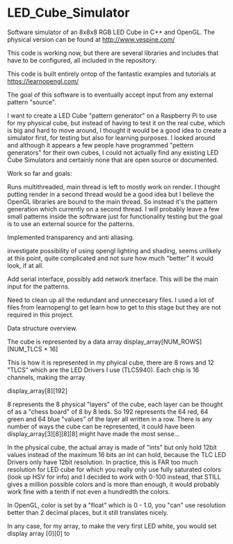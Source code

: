 # LED_Cube_Simulator
Software simulator of an 8x8x8 RGB LED Cube in C++ and OpenGL.
The physical version can be found at http://www.vespine.com/

This code is working now, but there are several libraries and includes that have to be configured, all included in the repository.

This code is built entirely ontop of the fantastic examples and tutorials at https://learnopengl.com/

The goal of this software is to eventually accept input from any external pattern "source". 

I want to create a LED Cube "pattern generator" on a Raspberry Pi to use for my physical cube, but instead of having to test it on the real cube, which is big and hard to move around, I thought it would be a good idea to create a simulator first, for testing but also for learning purposes. I looked around and although it appears a few people have programmed "pettern generators" for their own cubes, I could not actually find any existing LED Cube Simulators and certainly none that are open source or documented. 



Work so far and goals:

Runs multithreaded, main thread is left to mostly work on render. I thought putting render in a second thread would be a good idea but I believe the OpenGL libraries are bound to the main thread. So instead it's the pattern generation which currently on a second thread. I will probably leave a few small patterns inside the softrware just for functionality testing but the goal is to use an external source for the patterns. 

Implemented transparency and anti aliasing.

investigate possibility of using opengl lighting and shading, seems unlikely at this point, quite complicated and not sure how much "better" it would look, if at all. 

Add serial interface, possibly add network itnerface. This will be the main input for the patterns.

Need to clean up all the redundant and unneccesary files. I used a lot of files from learnopengl to get learn how to get to this stage but they are not required in this project. 


Data structure overview. 

The cube is represented by a data array display_array[NUM_ROWS][NUM_TLCS * 16]

This is how it is represented in my phyical cube, there are 8 rows and 12 "TLCS" which are the LED Drivers I use (TLC5940). Each chip is 16 channels, making the array 

display_array[8][192]

8 represents the 8 physical "layers" of the cube, each layer can be thought of as a "chess board" of 8 by 8 leds. So 192 represents the 64 red, 64 green and 64 blue "values" of the layer all written in a row. There is any number of ways the cube can be represented, it could have been display_array[3][8][8][8] might have made the most sense...

In the physical cube, the actual array is made of "ints" but only hold 12bit values instead of the maximum 16 bits an int can hold, because the TLC LED Drivers only have 12bit resolution. In practice, this is FAR too much resolution for LED cube for which you really only use fully saturated colors (look up HSV for info) and I decided to work with 0-100 instead, that STILL gives a million possible colors and is more than enough, it would probably work fine with a tenth if not even a hundredth the colors. 

In OpenGL, color is set by a "float" which is 0 - 1.0, you "can" use resolution better than 2 decimal places, but it still translates nicely.




In any case, for my array, to make the very first LED white, you would set display array [0][0] to 
